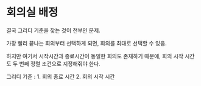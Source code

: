 # 회의실 배정

결국 그리디 기준을 찾는 것이 전부인 문제.

가장 빨리 끝나는 회의부터 선택하게 되면, 회의를 최대로 선택할 수 있음.

하지만 여기서 시작시간과 종료시간이 동일한 회의도 존재하기 때문에, 회의 시작
시간도 두 번째 정렬 조건으로 지정해줘야 한다.

그리디 기준 :  1. 회의 종료 시간   2. 회의 시작 시간
